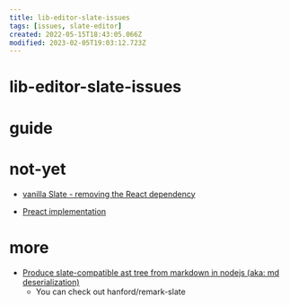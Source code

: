 ```yaml
---
title: lib-editor-slate-issues
tags: [issues, slate-editor]
created: 2022-05-15T18:43:05.066Z
modified: 2023-02-05T19:03:12.723Z
---
```


# lib-editor-slate-issues

# guide

# not-yet
- [vanilla Slate - removing the React dependency](https://github.com/ianstormtaylor/slate/issues/4302)

- [Preact implementation](https://github.com/ianstormtaylor/slate/issues/2599)
# more
- [Produce slate-compatible ast tree from markdown in nodejs (aka: md deserialization)](https://github.com/ianstormtaylor/slate/discussions/4117)
  - You can check out hanford/remark-slate
